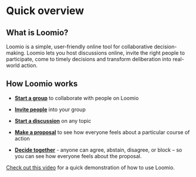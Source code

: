 # Quick overview

## What is Loomio?

Loomio is a simple, user-friendly online tool for collaborative decision-making. Loomio lets you host discussions online, invite the right people to participate, come to timely decisions and transform deliberation into real-world action.

## How Loomio works

* **[Start a group](https://www.loomio.org/help#starting-new-group)** to collaborate with people on Loomio

* **[Invite people](https://www.loomio.org/help#inviting-members)** into your group

* **[Start a discussion](https://www.loomio.org/help#starting-discussions)** on any topic

* **[Make a proposal](https://www.loomio.org/help#starting-proposals)** to see how everyone feels about a particular course of action

* **[Decide together](https://www.loomio.org/help#stating-positions)** - anyone can agree, abstain, disagree, or block – so you can see how everyone feels about the proposal.

[Check out this video](https://www.youtube.com/watch?v=pF-wpXo8Rdw) for a quick demonstration of how to use Loomio.